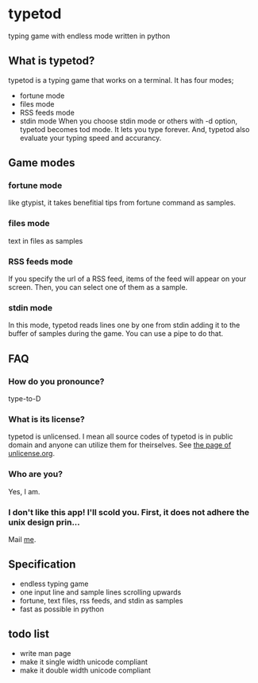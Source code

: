 # typetod
typing game with endless mode written in python

## What is typetod?
typetod is a typing game that works on a terminal. It has four modes;
* fortune mode
* files mode
* RSS feeds mode
* stdin mode
When you choose stdin mode or others with -d option, typetod becomes tod mode.
It lets you type forever. And, typetod also evaluate your typing speed and
accurancy.

## Game modes
### fortune mode
  like gtypist, it takes benefitial tips from fortune command as samples.
### files mode
  text in files as samples
### RSS feeds mode
  If you specify the url of a RSS feed, items of the feed will appear on your
  screen. Then, you can select one of them as a sample.
### stdin mode
  In this mode, typetod reads lines one by one from stdin adding it to the
  buffer of samples during the game. You can use a pipe to do that.

## FAQ
### How do you pronounce?
type-to-D
### What is its license?
typetod is unlicensed. I mean all source codes of typetod is in public domain
and anyone can utilize them for theirselves.
See [the page of unlicense.org](http://unlicense.org/).
### Who are you?
Yes, I am.
### I don't like this app! I'll scold you. First, it does not adhere the unix design prin...
Mail [me](raviqqe@gmail.com).

## Specification
* endless typing game
* one input line and sample lines scrolling upwards
* fortune, text files, rss feeds, and stdin as samples
* fast as possible in python

## todo list
* write man page
* make it single width unicode compliant
* make it double width unicode compliant
